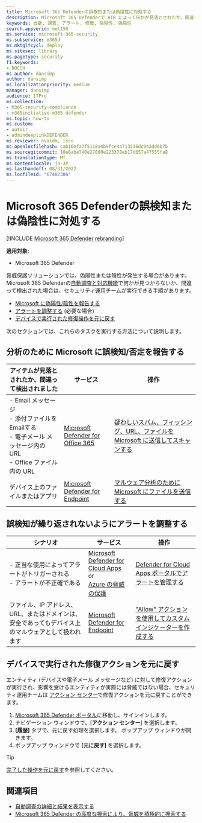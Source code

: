 ```yaml
---
title: Microsoft 365 Defenderの誤検知または偽陰性に対処する
description: Microsoft 365 Defenderで AIR によって何かが見落とされたか、間違って検出されましたか? 分析のために誤検知または偽陰性を Microsoft に送信する方法について説明します。
keywords: 自動, 調査, アラート, 修復, 偽陽性, 偽陰性
search.appverid: met150
ms.service: microsoft-365-security
ms.subservice: m365d
ms.mktglfcycl: deploy
ms.sitesec: library
ms.pagetype: security
f1.keywords:
- NOCSH
ms.author: dansimp
author: dansimp
ms.localizationpriority: medium
manager: dansimp
audience: ITPro
ms.collection:
- M365-security-compliance
- m365initiative-m365-defender
ms.topic: how-to
ms.custom:
- autoir
- admindeeplinkDEFENDER
ms.reviewer: evaldm, isco
ms.openlocfilehash: cab16efa7f5118a4b9fce44713536dc043dd6b7b
ms.sourcegitcommit: 10e6abe740e27000e223378eb17d657a47555fa8
ms.translationtype: MT
ms.contentlocale: ja-JP
ms.lasthandoff: 08/31/2022
ms.locfileid: "67482386"
---
```

# <a name="address-false-positives-or-false-negatives-in-microsoft-365-defender"></a>Microsoft 365 Defenderの誤検知または偽陰性に対処する

[!INCLUDE [Microsoft 365 Defender rebranding](../includes/microsoft-defender.md)]

**適用対象:**
- Microsoft 365 Defender

脅威保護ソリューションでは、偽陽性または陰性が発生する場合があります。 Microsoft 365 Defenderの[自動調査と対応機能](m365d-autoir.md)で何かが見つからないか、間違って検出された場合は、セキュリティ運用チームが実行できる手順があります。

- [Microsoft に偽陽性/陰性を報告する](#report-a-false-positivenegative-to-microsoft-for-analysis)
- [アラートを調整する](#adjust-an-alert-to-prevent-false-positives-from-recurring) (必要な場合)
- [デバイスで実行された修復操作を元に戻す](#undo-a-remediation-action-that-was-taken-on-a-device)

次のセクションでは、これらのタスクを実行する方法について説明します。

## <a name="report-a-false-positivenegative-to-microsoft-for-analysis"></a>分析のために Microsoft に誤検知/否定を報告する

|アイテムが見落とされたか、間違って検出されました |サービス  |操作  |
|---------|---------|---------|
|- Email メッセージ <br/>- 添付ファイルをEmailする <br/>- 電子メール メッセージ内の URL<br/>- Office ファイル内の URL      |[Microsoft Defender for Office 365](/microsoft-365/security/office-365-security/defender-for-office-365)        |[疑わしいスパム、フィッシング、URL、ファイルを Microsoft に送信してスキャンする](../office-365-security/admin-submission.md)         |
|デバイス上のファイルまたはアプリ    |[Microsoft Defender for Endpoint](/windows/security/threat-protection)         |[マルウェア分析のために Microsoft にファイルを送信する](https://www.microsoft.com/wdsi/filesubmission)         |

## <a name="adjust-an-alert-to-prevent-false-positives-from-recurring"></a>誤検知が繰り返されないようにアラートを調整する

|シナリオ |サービス |操作 |
|--------|--------|--------|
|- 正当な使用によってアラートがトリガーされる <br/>- アラートが不正確である    |[Microsoft Defender for Cloud Apps](/cloud-app-security)<br/> or <br/>[Azure の脅威の保護](/azure/security/fundamentals/threat-detection)         |[Defender for Cloud Apps ポータルでアラートを管理する](/cloud-app-security/managing-alerts)         |
|ファイル、IP アドレス、URL、またはドメインは、安全であってもデバイス上のマルウェアとして扱われます|[Microsoft Defender for Endpoint](/windows/security/threat-protection) |["Allow" アクションを使用してカスタム インジケーターを作成する](/windows/security/threat-protection/microsoft-defender-atp/manage-indicators) |

## <a name="undo-a-remediation-action-that-was-taken-on-a-device"></a>デバイスで実行された修復アクションを元に戻す

エンティティ (デバイスや電子メール メッセージなど) に対して修復アクションが実行され、影響を受けるエンティティが実際には脅威ではない場合、セキュリティ運用チームは [アクション センター](m365d-action-center.md)で修復アクションを元に戻すことができます。

1. <a href="https://go.microsoft.com/fwlink/p/?linkid=2077139" target="_blank">Microsoft 365 Defender ポータル</a>に移動し、サインインします。 
2. ナビゲーション ウィンドウで、[**アクション センター**] を選択します。 
3. **[履歴]** タブで、元に戻す処理を選択します。 ポップアップ ウィンドウが開きます。
4. ポップアップ ウィンドウで **[元に戻す]** を選択します。

> [!TIP]
> [完了した操作を元に戻す](m365d-autoir-actions.md#undo-completed-actions)を参照してください。

## <a name="see-also"></a>関連項目

- [自動調査の詳細と結果を表示する](m365d-autoir-results.md)
- [Microsoft 365 Defender の高度な捜索により、脅威を積極的に捜索する](advanced-hunting-overview.md)
